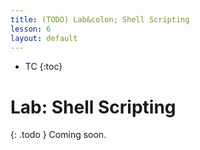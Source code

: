 ```yaml
---
title: (TODO) Lab&colon; Shell Scripting
lesson: 6
layout: default
---
```


- TC
{:toc}

# Lab: Shell Scripting

{: .todo }
Coming soon.
